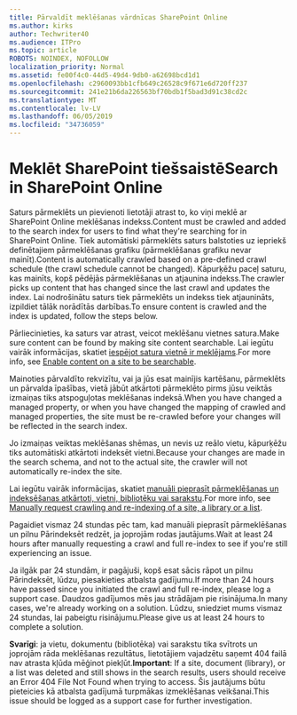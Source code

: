 ```yaml
---
title: Pārvaldīt meklēšanas vārdnīcas SharePoint Online
ms.author: kirks
author: Techwriter40
ms.audience: ITPro
ms.topic: article
ROBOTS: NOINDEX, NOFOLLOW
localization_priority: Normal
ms.assetid: fe00f4c0-44d5-49d4-9db0-a62698bcd1d1
ms.openlocfilehash: c2960093bb1cfb649c26528c9f671e6d720ff237
ms.sourcegitcommit: 241e21b6da226563bf70bdb1f5bad3d91c38cd2c
ms.translationtype: MT
ms.contentlocale: lv-LV
ms.lasthandoff: 06/05/2019
ms.locfileid: "34736059"
---
```

# <a name="search-in-sharepoint-online"></a><span data-ttu-id="d6f00-102">Meklēt SharePoint tiešsaistē</span><span class="sxs-lookup"><span data-stu-id="d6f00-102">Search in SharePoint Online</span></span>

<span data-ttu-id="d6f00-103">Saturs pārmeklēts un pievienoti lietotāji atrast to, ko viņi meklē ar SharePoint Online meklēšanas indekss.</span><span class="sxs-lookup"><span data-stu-id="d6f00-103">Content must be crawled and added to the search index for users to find what they're searching for in SharePoint Online.</span></span> <span data-ttu-id="d6f00-104">Tiek automātiski pārmeklēts saturs balstoties uz iepriekš definētajiem pārmeklēšanas grafiku (pārmeklēšanas grafiku nevar mainīt).</span><span class="sxs-lookup"><span data-stu-id="d6f00-104">Content is automatically crawled based on a pre-defined crawl schedule (the crawl schedule cannot be changed).</span></span> <span data-ttu-id="d6f00-105">Kāpurķēžu paceļ saturu, kas mainīts, kopš pēdējās pārmeklēšanas un atjaunina indekss.</span><span class="sxs-lookup"><span data-stu-id="d6f00-105">The crawler picks up content that has changed since the last crawl and updates the index.</span></span> <span data-ttu-id="d6f00-106">Lai nodrošinātu saturs tiek pārmeklēts un indekss tiek atjaunināts, izpildiet tālāk norādītās darbības.</span><span class="sxs-lookup"><span data-stu-id="d6f00-106">To ensure content is crawled and the index is updated, follow the steps below.</span></span>

<span data-ttu-id="d6f00-107">Pārliecinieties, ka saturs var atrast, veicot meklēšanu vietnes satura.</span><span class="sxs-lookup"><span data-stu-id="d6f00-107">Make sure content can be found by making site content searchable.</span></span> <span data-ttu-id="d6f00-108">Lai iegūtu vairāk informācijas, skatiet [iespējot satura vietnē ir meklējams](https://docs.microsoft.com/en-us/sharepoint/make-site-content-searchable).</span><span class="sxs-lookup"><span data-stu-id="d6f00-108">For more info, see [Enable content on a site to be searchable](https://docs.microsoft.com/en-us/sharepoint/make-site-content-searchable).</span></span>

<span data-ttu-id="d6f00-109">Mainoties pārvaldīto rekvizītu, vai ja jūs esat mainījis kartēšanu, pārmeklēts un pārvalda īpašības, vietā jābūt atkārtoti pārmeklēto pirms jūsu veiktās izmaiņas tiks atspoguļotas meklēšanas indeksā.</span><span class="sxs-lookup"><span data-stu-id="d6f00-109">When you have changed a managed property, or when you have changed the mapping of crawled and managed properties, the site must be re-crawled before your changes will be reflected in the search index.</span></span> 

<span data-ttu-id="d6f00-110">Jo izmaiņas veiktas meklēšanas shēmas, un nevis uz reālo vietu, kāpurķēžu tiks automātiski atkārtoti indeksēt vietni.</span><span class="sxs-lookup"><span data-stu-id="d6f00-110">Because your changes are made in the search schema, and not to the actual site, the crawler will not automatically re-index the site.</span></span> 

<span data-ttu-id="d6f00-111">Lai iegūtu vairāk informācijas, skatiet [manuāli pieprasīt pārmeklēšanas un indeksēšanas atkārtoti, vietni, bibliotēku vai sarakstu](https://docs.microsoft.com/en-us/sharepoint/crawl-site-conten).</span><span class="sxs-lookup"><span data-stu-id="d6f00-111">For more info, see [Manually request crawling and re-indexing of a site, a library or a list](https://docs.microsoft.com/en-us/sharepoint/crawl-site-conten).</span></span>

 <span data-ttu-id="d6f00-112">Pagaidiet vismaz 24 stundas pēc tam, kad manuāli pieprasīt pārmeklēšanas un pilnu Pārindeksēt redzēt, ja joprojām rodas jautājums.</span><span class="sxs-lookup"><span data-stu-id="d6f00-112">Wait at least 24 hours after manually requesting a crawl and full re-index to see if you're still experiencing an issue.</span></span> 

<span data-ttu-id="d6f00-113">Ja ilgāk par 24 stundām, ir pagājuši, kopš esat sācis rāpot un pilnu Pārindeksēt, lūdzu, piesakieties atbalsta gadījumu.</span><span class="sxs-lookup"><span data-stu-id="d6f00-113">If more than 24 hours have passed since you initiated the crawl and full re-index, please log a support case.</span></span> <span data-ttu-id="d6f00-114">Daudzos gadījumos mēs jau strādājam pie risinājuma.</span><span class="sxs-lookup"><span data-stu-id="d6f00-114">In many cases, we're already working on a solution.</span></span> <span data-ttu-id="d6f00-115">Lūdzu, sniedziet mums vismaz 24 stundas, lai pabeigtu risinājumu.</span><span class="sxs-lookup"><span data-stu-id="d6f00-115">Please give us at least 24 hours to complete a solution.</span></span>

<span data-ttu-id="d6f00-116">**Svarīgi**: ja vietu, dokumentu (bibliotēka) vai sarakstu tika svītrots un joprojām rāda meklēšanas rezultātus, lietotājiem vajadzētu saņemt 404 failā nav atrasta kļūda mēģinot piekļūt.</span><span class="sxs-lookup"><span data-stu-id="d6f00-116">**Important**: If a site, document (library), or a list was deleted and still shows in the search results, users should receive an Error 404 File Not Found when trying to access.</span></span> <span data-ttu-id="d6f00-117">Šis jautājums būtu pieteicies kā atbalsta gadījumā turpmākas izmeklēšanas veikšanai.</span><span class="sxs-lookup"><span data-stu-id="d6f00-117">This issue should be logged as a support case for further investigation.</span></span> 



